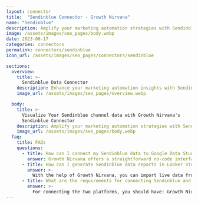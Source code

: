 ```yaml
---
layout: connector
title:  "Sendinblue Connector - Growth Nirvana"
name: "Sendinblue"
description: Amplify your marketing automation strategies with Sendinblue insights integrated into Looker Studio.
image: /assets/images/seo_pages/body.webp
date: 2023-08-17
categories: connectors
permalink: connectors/sendinblue
icon_url: /assets/images/seo_pages/connectors/sendinblue

sections:
  overview:
    title: >-
      Sendinblue Data Connector
    description: Enhance your marketing automation insights with Sendinblue integration. Seamlessly merge marketing automation data from Sendinblue with Looker Studio's analytical capabilities, unlocking insights that shape marketing campaigns, audience engagement, and operational excellence.
    image_url: /assets/images/seo_pages/overview.webp

  body:
    title: >-
      Visualize Your Sendinblue channel data with Growth Nirvana's
      Sendinblue Connector
    description: Amplify your marketing automation strategies with Sendinblue insights integrated into Looker Studio.
    image_url: /assets/images/seo_pages/body.webp
  faq:
    title: FAQs
    questions:
      - title: How can I connect my Sendinblue data to Google Data Studio/Looker Studio?
        answer: Growth Nirvana offers a straightforward no-code interface to connect to Sendinblue data sources.
      - title: How can I generate Sendinblue data reports in Looker Studio?
        answer: >-
          With the help of Growth Nirvana, you can import live data from Sendinblue into Looker Studio. These data can be viewed in charts, tables, and dashboards to generate branded reports that can be shared instantly.
      - title: What are the requirements for connecting Sendinblue and Looker Studio?
        answer: >-
          For connecting the two platforms, you should have: Growth Nirvana Account and Sendinblue Ads Account
---
```

